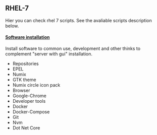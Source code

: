 ## RHEL-7

Hier you can check rhel 7 scripts. See the avaliable scripts description below.
<br>

#### [Software installation](/rhel-7/software-install.sh)

Install software to common use, development and other thinks to complement "server with gui" installation. 

- Repositories
 - EPEL 
- Numix
 - GTK theme 
 - Numix circle icon pack
- Browser
 - Google-Chrome
- Developer tools
 - Docker
 - Docker-Compose
 - Git
 - Nvm
- Dot Net Core
